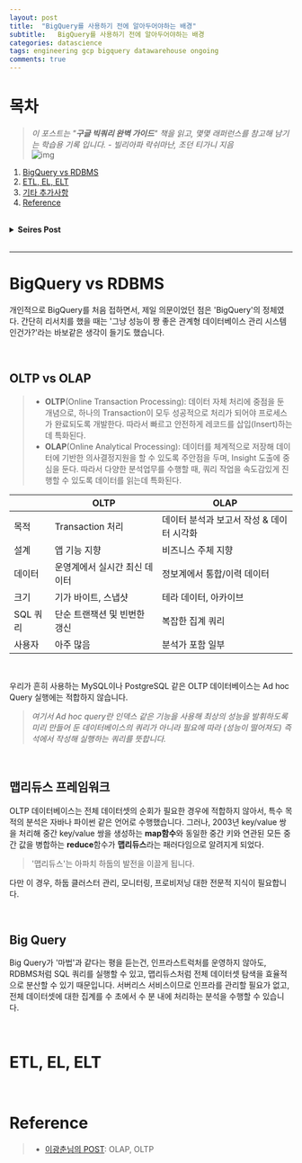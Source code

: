 ```yaml
---
layout: post
title:  "BigQuery를 사용하기 전에 알아두어야하는 배경"
subtitle:   BigQuery를 사용하기 전에 알아두어야하는 배경
categories: datascience
tags: engineering gcp bigquery datawarehouse ongoing
comments: true
---
```


# 목차
> *이 포스트는 "**구글 빅쿼리 완벽 가이드**" 책을 읽고, 몇몇 래퍼런스를 참고해 남기는 학습용 기록 입니다. - 빌리아파 락쉬마난, 조던 티가니 지음* <br> ![img](https://drive.google.com/uc?id=1-1BVUps4O-9nf_qavAoSemMNYcZHnvPN)

1. [BigQuery vs RDBMS](#bigquery-vs-rdbms)
2. [ETL, EL, ELT](#etl-el-elt)
3. [기타 추가사항](#기타-추가사항)
4. [Reference](#reference)
<br>

<details>
<summary> <b>Seires Post</b> </summary>
<div markdown="1">

*시리즈 업데이트 시 업데이트 예정* 

</div>
</details>

<br>

---

# BigQuery vs RDBMS
개인적으로 BigQuery를 처음 접하면서, 제일 의문이었던 점은 'BigQuery'의 정체였다. 간단히 리서치를 했을 때는 '그냥 성능이 짱 좋은 관계형 데이터베이스 관리 시스템인건가?'라는 바보같은 생각이 들기도 했습니다. 

<br>

## OLTP vs OLAP
> - **OLTP**(Online Transaction Processing): 데이터 자체 처리에 중점을 둔 개념으로, 하나의 Transaction이 모두 성공적으로 처리가 되어야 프로세스가 완료되도록 개발한다. 따라서 빠르고 안전하게 레코드를 삽입(Insert)하는데 특화된다.
> - **OLAP**(Online Analytical Processing): 데이터를 체계적으로 저장해 데이터에 기반한 의사결정지원을 할 수 있도록 주안점을 두며, Insight 도출에 중심을 둔다. 따라서 다양한 분석업무를 수행할 때, 쿼리 작업을 속도감있게 진행할 수 있도록 데이터를 읽는데 특화된다.

||**OLTP**|**OLAP**|
|---|---|---|
|목적|Transaction 처리|데이터 분석과 보고서 작성 & 데이터 시각화|
|설계|앱 기능 지향|비즈니스 주체 지향|
|데이터|운영계에서 실시간 최신 데이터|정보계에서 통합/이력 데이터|
|크기|기가 바이트, 스냅샷|테라 데이터, 아카이브|
|SQL 쿼리| 단순 트랜잭션 및 빈번한 갱신|복잡한 집계 쿼리|
|사용자|아주 많음|분석가 포함 일부|

<br>

우리가 흔히 사용하는 MySQL이나 PostgreSQL 같은 OLTP 데이터베이스는 Ad hoc Query 실행에는 적합하지 않습니다.
> *여기서 Ad hoc query란 인덱스 같은 기능을 사용해 최상의 성능을 발휘하도록 미리 만들어 둔 데이터베이스의 쿼리가 아니라 필요에 따라 (성능이 떨어져도) 즉석에서 작성해 실행하는 쿼리를 뜻합니다.*

<br>

## 맵리듀스 프레임워크
OLTP 데이터베이스는 전체 데이터셋의 순회가 필요한 경우에 적합하지 않아서, 특수 목적의 분석은 자바나 파이썬 같은 언어로 수행했습니다. 그러나, 2003년 key/value 쌍을 처리해 중간 key/value 쌍을 생성하는 **map함수**와 동일한 중간 키와 연관된 모든 중간 값을 병합하는 **reduce**함수가 **맵리듀스**라는 패러다임으로 알려지게 되었다.

> '맵리듀스'는 아파치 하둡의 발전을 이끌게 됩니다. 

다만 이 경우, 하둡 클러스터 관리, 모니터링, 프로비저닝 대한 전문적 지식이 필요합니다.


<br>

## Big Query
Big Query가 '마법'과 같다는 평을 듣는건, 인프라스트럭처를 운영하지 않아도, RDBMS처럼 SQL 쿼리를 실행할 수 있고, 맵리듀스처럼 전체 데이터셋 탐색을 효율적으로 분산할 수 있기 때문입니다. 서버리스 서비스이므로 인프라를 관리할 필요가 없고, 전체 데이터셋에 대한 집계를 수 초에서 수 분 내에 처리하는 분석을 수행할 수 있습니다.

<br>

# ETL, EL, ELT




<br>



# Reference
> - [이광춘님의 POST](http://aispiration.com/data-science/ds-rdbms.html): OLAP, OLTP